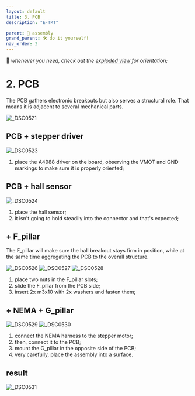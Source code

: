```yaml
---
layout: default
title: 3. PCB
description: "E-TKT"

parent: 🧩 assembly
grand_parent: 🛠️ do it yourself!
nav_order: 3
---
```


💬 *whenever you need, check out the [exploded view](https://andreisperid.github.io/E-TKT/diy/assembly/assembly.html) for orientation;*

# **2. PCB**

The PCB gathers electronic breakouts but also serves a structural role. That means it is adjacent to several mechanical parts.

![_DSC0521](https://user-images.githubusercontent.com/15098003/196185055-6aed9912-7867-4cb3-ad2a-606238e2e0b2.jpg)


## PCB + stepper driver

![_DSC0523](https://user-images.githubusercontent.com/15098003/196185063-d4743c1a-6601-4dee-b9cb-1c615c004d64.jpg)

1. place the A4988 driver on the board, observing the VMOT and GND markings to make sure it is properly oriented;


## PCB + hall sensor

![_DSC0524](https://user-images.githubusercontent.com/15098003/196185066-e851fced-6f3d-49ee-a590-d0e9f9021fb2.jpg)

1. place the hall sensor;
2. it isn't going to hold steadily into the connector and that's expected;


## + F_pillar

The F_pillar will make sure the hall breakout stays firm in position, while at the same time aggregating the PCB to the overall structure.

![_DSC0526](https://user-images.githubusercontent.com/15098003/196185071-9695baa2-cf7e-4b30-bfaf-a50adc66be98.jpg)
![_DSC0527](https://user-images.githubusercontent.com/15098003/196185074-07df3b2c-d6f2-4aa8-93cc-a92dcb627808.jpg)
![_DSC0528](https://user-images.githubusercontent.com/15098003/196185077-85608d7c-a306-4a65-9f56-b2954b41db14.jpg)

1. place two nuts in the F_pillar slots;
2. slide the F_pillar from the PCB side;
3. insert 2x m3x10 with 2x washers and fasten them;


## + NEMA + G_pillar

![_DSC0529](https://user-images.githubusercontent.com/15098003/196185078-da34ba9f-25fb-432a-bd08-ab944df2b724.jpg)
![_DSC0530](https://user-images.githubusercontent.com/15098003/196185079-d90e178b-6254-4bdf-a4ab-82528acc1d2d.jpg)

1. connect the NEMA harness to the stepper motor;
2. then, connect it to the PCB;
3. mount the G_pillar in the opposite side of the PCB;
4. very carefully, place the assembly into a surface. 

## result

![_DSC0531](https://user-images.githubusercontent.com/15098003/196185081-8438a51b-72e9-4ce3-abf4-d3c47e4f4289.jpg)
